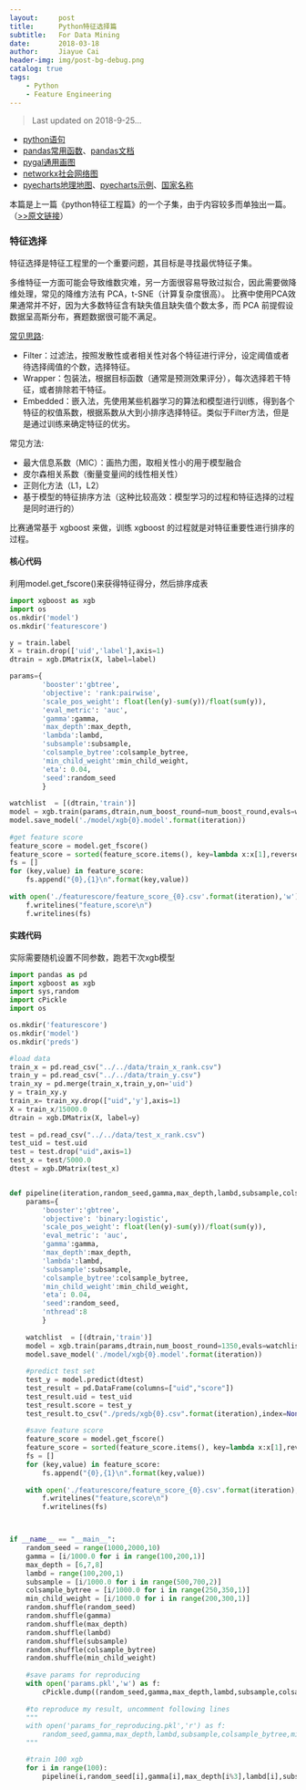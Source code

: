 ```yaml
---
layout:     post
title:      Python特征选择篇
subtitle:   For Data Mining
date:       2018-03-18
author:     Jiayue Cai
header-img: img/post-bg-debug.png
catalog: true
tags:
    - Python
    - Feature Engineering
---
```



>Last updated on 2018-9-25... 

- [python语句](http://www.runoob.com/python/python-tutorial.html)
- [pandas常用函数](https://www.jianshu.com/p/6eb5499cd07d)、[pandas文档](https://pandas.pydata.org/pandas-docs/stable/generated/pandas.DataFrame.html)
- [pygal通用画图](http://pygal.org/en/stable/documentation/types/maps/pygal_maps_world.html)
- [networkx社会网络图](https://networkx.github.io/documentation/networkx-2.1/#)
- [pyecharts地理地图](http://pyecharts.org/#/zh-cn/)、[pyecharts示例](http://pyecharts.herokuapp.com/geo)、[国家名称](https://github.com/echarts-maps/echarts-countries-js)

本篇是上一篇《python特征工程篇》的一个子集，由于内容较多而单独出一篇。（[>>原文链接](https://github.com/wepe/DataCastle-Solution/tree/master/code/feature_select)）

### 特征选择

特征选择是特征工程里的一个重要问题，其目标是寻找最优特征子集。

多维特征一方面可能会导致维数灾难，另一方面很容易导致过拟合，因此需要做降维处理，常见的降维方法有 PCA，t-SNE（计算复杂度很高）。
比赛中使用PCA效果通常并不好，因为大多数特征含有缺失值且缺失值个数太多，而 PCA 前提假设数据呈高斯分布，赛题数据很可能不满足。

[常见思路](https://zhuanlan.zhihu.com/p/32749489):
- Filter：过滤法，按照发散性或者相关性对各个特征进行评分，设定阈值或者待选择阈值的个数，选择特征。
- Wrapper：包装法，根据目标函数（通常是预测效果评分），每次选择若干特征，或者排除若干特征。
- Embedded：嵌入法，先使用某些机器学习的算法和模型进行训练，得到各个特征的权值系数，根据系数从大到小排序选择特征。类似于Filter方法，但是是通过训练来确定特征的优劣。

常见方法:
- 最大信息系数（MIC）：画热力图，取相关性小的用于模型融合
- 皮尔森相关系数（衡量变量间的线性相关性）
- 正则化方法（L1，L2）
- 基于模型的特征排序方法（这种比较高效：模型学习的过程和特征选择的过程是同时进行的）

比赛通常基于 xgboost 来做，训练 xgboost 的过程就是对特征重要性进行排序的过程。

#### 核心代码

利用model.get_fscore()来获得特征得分，然后排序成表

```python
import xgboost as xgb
import os
os.mkdir('model')
os.mkdir('featurescore')

y = train.label
X = train.drop(['uid','label'],axis=1)
dtrain = xgb.DMatrix(X, label=label)

params={
    	'booster':'gbtree',
    	'objective': 'rank:pairwise',
    	'scale_pos_weight': float(len(y)-sum(y))/float(sum(y)),
        'eval_metric': 'auc',
    	'gamma':gamma,
    	'max_depth':max_depth,
    	'lambda':lambd,
        'subsample':subsample,
        'colsample_bytree':colsample_bytree,
        'min_child_weight':min_child_weight, 
        'eta': 0.04,
    	'seed':random_seed
        }
    
watchlist  = [(dtrain,'train')]
model = xgb.train(params,dtrain,num_boost_round=num_boost_round,evals=watchlist)
model.save_model('./model/xgb{0}.model'.format(iteration))
      
#get feature score
feature_score = model.get_fscore()
feature_score = sorted(feature_score.items(), key=lambda x:x[1],reverse=True)
fs = []
for (key,value) in feature_score:
    fs.append("{0},{1}\n".format(key,value))
    
with open('./featurescore/feature_score_{0}.csv'.format(iteration),'w') as f:
    f.writelines("feature,score\n")
    f.writelines(fs)
```

#### 实践代码

实际需要随机设置不同参数，跑若干次xgb模型

```python
import pandas as pd
import xgboost as xgb
import sys,random
import cPickle
import os

os.mkdir('featurescore')
os.mkdir('model')
os.mkdir('preds')

#load data
train_x = pd.read_csv("../../data/train_x_rank.csv")
train_y = pd.read_csv("../../data/train_y.csv")
train_xy = pd.merge(train_x,train_y,on='uid')
y = train_xy.y
train_x= train_xy.drop(["uid",'y'],axis=1)
X = train_x/15000.0
dtrain = xgb.DMatrix(X, label=y)
    
test = pd.read_csv("../../data/test_x_rank.csv")
test_uid = test.uid
test = test.drop("uid",axis=1)
test_x = test/5000.0
dtest = xgb.DMatrix(test_x)


def pipeline(iteration,random_seed,gamma,max_depth,lambd,subsample,colsample_bytree,min_child_weight):
    params={
    	'booster':'gbtree',
    	'objective': 'binary:logistic',
    	'scale_pos_weight': float(len(y)-sum(y))/float(sum(y)),
        'eval_metric': 'auc',
    	'gamma':gamma,
    	'max_depth':max_depth,
    	'lambda':lambd,
        'subsample':subsample,
        'colsample_bytree':colsample_bytree,
        'min_child_weight':min_child_weight, 
        'eta': 0.04,
    	'seed':random_seed,
    	'nthread':8
        }
    
    watchlist  = [(dtrain,'train')]
    model = xgb.train(params,dtrain,num_boost_round=1350,evals=watchlist)
    model.save_model('./model/xgb{0}.model'.format(iteration))
    
    #predict test set
    test_y = model.predict(dtest)
    test_result = pd.DataFrame(columns=["uid","score"])
    test_result.uid = test_uid
    test_result.score = test_y
    test_result.to_csv("./preds/xgb{0}.csv".format(iteration),index=None,encoding='utf-8')
    
    #save feature score
    feature_score = model.get_fscore()
    feature_score = sorted(feature_score.items(), key=lambda x:x[1],reverse=True)
    fs = []
    for (key,value) in feature_score:
        fs.append("{0},{1}\n".format(key,value))
    
    with open('./featurescore/feature_score_{0}.csv'.format(iteration),'w') as f:
        f.writelines("feature,score\n")
        f.writelines(fs)



if __name__ == "__main__":
    random_seed = range(1000,2000,10)
    gamma = [i/1000.0 for i in range(100,200,1)]
    max_depth = [6,7,8]
    lambd = range(100,200,1)
    subsample = [i/1000.0 for i in range(500,700,2)]
    colsample_bytree = [i/1000.0 for i in range(250,350,1)]
    min_child_weight = [i/1000.0 for i in range(200,300,1)]
    random.shuffle(random_seed)
    random.shuffle(gamma)
    random.shuffle(max_depth)
    random.shuffle(lambd)
    random.shuffle(subsample)
    random.shuffle(colsample_bytree)
    random.shuffle(min_child_weight)
    
    #save params for reproducing
    with open('params.pkl','w') as f:
        cPickle.dump((random_seed,gamma,max_depth,lambd,subsample,colsample_bytree,min_child_weight),f)
    
    #to reproduce my result, uncomment following lines
    """
    with open('params_for_reproducing.pkl','r') as f:
        random_seed,gamma,max_depth,lambd,subsample,colsample_bytree,min_child_weight = cPickle.load(f)    
    """

    #train 100 xgb
    for i in range(100):
        pipeline(i,random_seed[i],gamma[i],max_depth[i%3],lambd[i],subsample[i],colsample_bytree[i],min_child_weight[i])

```